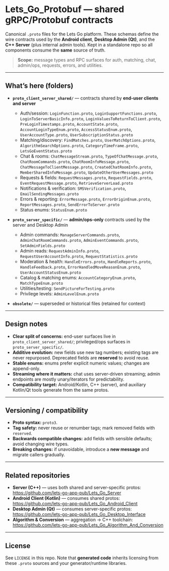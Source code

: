 # Lets_Go_Protobuf — shared gRPC/Protobuf contracts

Canonical `.proto` files for the Lets Go platform. These schemas define the wire contracts used by the **Android client**, **Desktop Admin (Qt)**, and the **C++ Server** (plus internal admin tools). Kept in a standalone repo so all components consume the **same** source of truth.

> **Scope:** message types and RPC surfaces for auth, matching, chat, admin/ops, requests, errors, and utilities.

---

## What’s here (folders)

- **`proto_client_server_shared/`** — contracts shared by **end-user clients and server**  
  - Auth/session: `LoginFunction.proto`, `LoginSupportFunctions.proto`, `LoginToServerBasicInfo.proto`, `LoginValuesToReturnToClient.proto`, `PreLoginTimestamps.proto`, `AccountState.proto`, `AccountLoginTypeEnum.proto`, `AccessStatusEnum.proto`, `UserAccountType.proto`, `UserSubscriptionStatus.proto`  
  - Matching/discovery: `FindMatches.proto`, `UserMatchOptions.proto`, `AlgorithmSearchOptions.proto`, `CategoryTimeFrame.proto`, `LetsGoEventStatus.proto`  
  - Chat & rooms: `ChatMessageStream.proto`, `TypeOfChatMessage.proto`, `ChatRoomCommands.proto`, `ChatRoomInfoMessage.proto`, `ChatMessageToClientMessage.proto`, `CreatedChatRoomInfo.proto`, `MemberSharedInfoMessage.proto`, `UpdateOtherUserMessages.proto`  
  - Requests & fields: `RequestMessages.proto`, `RequestFields.proto`, `EventRequestMessage.proto`, `RetrieveServerLoad.proto`  
  - Notifications & verification: `SMSVerification.proto`, `EmailSendingMessages.proto`  
  - Errors & reporting: `ErrorMessage.proto`, `ErrorOriginEnum.proto`, `ReportMessages.proto`, `SendErrorToServer.proto`  
  - Status enums: `StatusEnum.proto`

- **`proto_server_specific/`** — **admin/ops-only** contracts used by the server and Desktop Admin  
  - Admin commands: `ManageServerCommands.proto`, `AdminChatRoomCommands.proto`, `AdminEventCommands.proto`, `SetAdminFields.proto`  
  - Admin reads: `RequestAdminInfo.proto`, `RequestUserAccountInfo.proto`, `RequestStatistics.proto`  
  - Moderation & health: `HandleErrors.proto`, `HandleReports.proto`, `HandleFeedback.proto`, `ErrorHandledMoveReasonEnum.proto`, `UserAccountStatusEnum.proto`  
  - Catalog & matching enums: `AccountCategoryEnum.proto`, `MatchTypeEnum.proto`  
  - Utilities/testing: `SendPictureForTesting.proto`  
  - Privilege levels: `AdminLevelEnum.proto`

- **`obsolete/`** — superseded or historical files (retained for context)

---

## Design notes

- **Clear split of concerns:** end-user surfaces live in `proto_client_server_shared/`; privileged/ops surfaces in `proto_server_specific/`.  
- **Additive evolution:** new fields use new tag numbers; existing tags are never repurposed. Deprecated fields are **reserved** to avoid reuse.  
- **Stable enums:** enums prefer explicit numeric values; changes are append-only.  
- **Streaming where it matters:** chat uses server-driven streaming; admin endpoints are mostly unary/iterators for predictability.  
- **Compatibility target:** Android/Kotlin, C++ (server), and auxiliary Kotlin/Qt tools generate from the same protos.

---

## Versioning / compatibility

- **Proto syntax:** `proto3`.  
- **Tag safety:** never reuse or renumber tags; mark removed fields with `reserved`.  
- **Backwards compatible changes:** add fields with sensible defaults; avoid changing wire types.  
- **Breaking changes:** if unavoidable, introduce a **new message** and migrate callers gradually.

---

## Related repositories

- **Server (C++)** — uses both shared and server-specific protos: https://github.com/lets-go-app-pub/Lets_Go_Server  
- **Android Client (Kotlin)** — consumes shared protos: https://github.com/lets-go-app-pub/Lets_Go_Android_Client  
- **Desktop Admin (Qt)** — consumes server-specific protos: https://github.com/lets-go-app-pub/Lets_Go_Desktop_Interface  
- **Algorithm & Conversion** — aggregation → C++ toolchain: https://github.com/lets-go-app-pub/Lets_Go_Algorithm_And_Conversion

---

## License

See `LICENSE` in this repo. Note that **generated code** inherits licensing from these `.proto` sources and your generator/runtime libraries.
